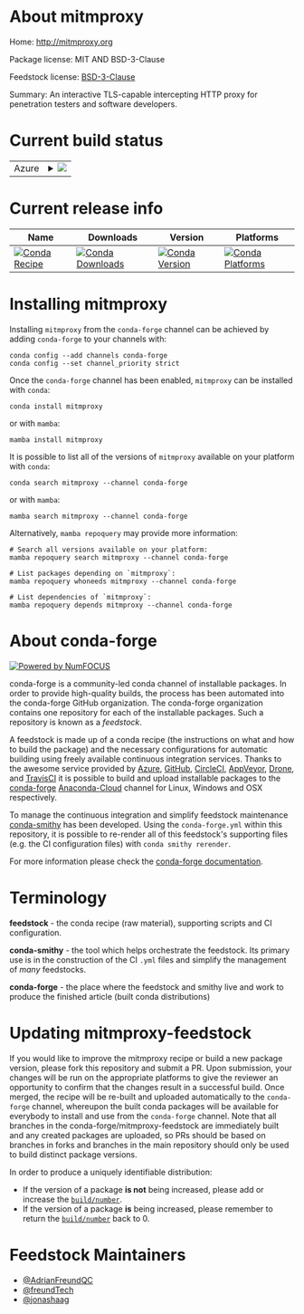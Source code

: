 About mitmproxy
===============

Home: http://mitmproxy.org

Package license: MIT AND BSD-3-Clause

Feedstock license: [BSD-3-Clause](https://github.com/conda-forge/mitmproxy-feedstock/blob/main/LICENSE.txt)

Summary: An interactive TLS-capable intercepting HTTP proxy for penetration testers and software developers.

Current build status
====================


<table>
    
  <tr>
    <td>Azure</td>
    <td>
      <details>
        <summary>
          <a href="https://dev.azure.com/conda-forge/feedstock-builds/_build/latest?definitionId=16885&branchName=main">
            <img src="https://dev.azure.com/conda-forge/feedstock-builds/_apis/build/status/mitmproxy-feedstock?branchName=main">
          </a>
        </summary>
        <table>
          <thead><tr><th>Variant</th><th>Status</th></tr></thead>
          <tbody><tr>
              <td>linux_64_python3.10.____cpython</td>
              <td>
                <a href="https://dev.azure.com/conda-forge/feedstock-builds/_build/latest?definitionId=16885&branchName=main">
                  <img src="https://dev.azure.com/conda-forge/feedstock-builds/_apis/build/status/mitmproxy-feedstock?branchName=main&jobName=linux&configuration=linux_64_python3.10.____cpython" alt="variant">
                </a>
              </td>
            </tr><tr>
              <td>linux_64_python3.9.____cpython</td>
              <td>
                <a href="https://dev.azure.com/conda-forge/feedstock-builds/_build/latest?definitionId=16885&branchName=main">
                  <img src="https://dev.azure.com/conda-forge/feedstock-builds/_apis/build/status/mitmproxy-feedstock?branchName=main&jobName=linux&configuration=linux_64_python3.9.____cpython" alt="variant">
                </a>
              </td>
            </tr><tr>
              <td>osx_64_python3.10.____cpython</td>
              <td>
                <a href="https://dev.azure.com/conda-forge/feedstock-builds/_build/latest?definitionId=16885&branchName=main">
                  <img src="https://dev.azure.com/conda-forge/feedstock-builds/_apis/build/status/mitmproxy-feedstock?branchName=main&jobName=osx&configuration=osx_64_python3.10.____cpython" alt="variant">
                </a>
              </td>
            </tr><tr>
              <td>osx_64_python3.9.____cpython</td>
              <td>
                <a href="https://dev.azure.com/conda-forge/feedstock-builds/_build/latest?definitionId=16885&branchName=main">
                  <img src="https://dev.azure.com/conda-forge/feedstock-builds/_apis/build/status/mitmproxy-feedstock?branchName=main&jobName=osx&configuration=osx_64_python3.9.____cpython" alt="variant">
                </a>
              </td>
            </tr><tr>
              <td>win_64_python3.10.____cpython</td>
              <td>
                <a href="https://dev.azure.com/conda-forge/feedstock-builds/_build/latest?definitionId=16885&branchName=main">
                  <img src="https://dev.azure.com/conda-forge/feedstock-builds/_apis/build/status/mitmproxy-feedstock?branchName=main&jobName=win&configuration=win_64_python3.10.____cpython" alt="variant">
                </a>
              </td>
            </tr><tr>
              <td>win_64_python3.9.____cpython</td>
              <td>
                <a href="https://dev.azure.com/conda-forge/feedstock-builds/_build/latest?definitionId=16885&branchName=main">
                  <img src="https://dev.azure.com/conda-forge/feedstock-builds/_apis/build/status/mitmproxy-feedstock?branchName=main&jobName=win&configuration=win_64_python3.9.____cpython" alt="variant">
                </a>
              </td>
            </tr>
          </tbody>
        </table>
      </details>
    </td>
  </tr>
</table>

Current release info
====================

| Name | Downloads | Version | Platforms |
| --- | --- | --- | --- |
| [![Conda Recipe](https://img.shields.io/badge/recipe-mitmproxy-green.svg)](https://anaconda.org/conda-forge/mitmproxy) | [![Conda Downloads](https://img.shields.io/conda/dn/conda-forge/mitmproxy.svg)](https://anaconda.org/conda-forge/mitmproxy) | [![Conda Version](https://img.shields.io/conda/vn/conda-forge/mitmproxy.svg)](https://anaconda.org/conda-forge/mitmproxy) | [![Conda Platforms](https://img.shields.io/conda/pn/conda-forge/mitmproxy.svg)](https://anaconda.org/conda-forge/mitmproxy) |

Installing mitmproxy
====================

Installing `mitmproxy` from the `conda-forge` channel can be achieved by adding `conda-forge` to your channels with:

```
conda config --add channels conda-forge
conda config --set channel_priority strict
```

Once the `conda-forge` channel has been enabled, `mitmproxy` can be installed with `conda`:

```
conda install mitmproxy
```

or with `mamba`:

```
mamba install mitmproxy
```

It is possible to list all of the versions of `mitmproxy` available on your platform with `conda`:

```
conda search mitmproxy --channel conda-forge
```

or with `mamba`:

```
mamba search mitmproxy --channel conda-forge
```

Alternatively, `mamba repoquery` may provide more information:

```
# Search all versions available on your platform:
mamba repoquery search mitmproxy --channel conda-forge

# List packages depending on `mitmproxy`:
mamba repoquery whoneeds mitmproxy --channel conda-forge

# List dependencies of `mitmproxy`:
mamba repoquery depends mitmproxy --channel conda-forge
```


About conda-forge
=================

[![Powered by
NumFOCUS](https://img.shields.io/badge/powered%20by-NumFOCUS-orange.svg?style=flat&colorA=E1523D&colorB=007D8A)](https://numfocus.org)

conda-forge is a community-led conda channel of installable packages.
In order to provide high-quality builds, the process has been automated into the
conda-forge GitHub organization. The conda-forge organization contains one repository
for each of the installable packages. Such a repository is known as a *feedstock*.

A feedstock is made up of a conda recipe (the instructions on what and how to build
the package) and the necessary configurations for automatic building using freely
available continuous integration services. Thanks to the awesome service provided by
[Azure](https://azure.microsoft.com/en-us/services/devops/), [GitHub](https://github.com/),
[CircleCI](https://circleci.com/), [AppVeyor](https://www.appveyor.com/),
[Drone](https://cloud.drone.io/welcome), and [TravisCI](https://travis-ci.com/)
it is possible to build and upload installable packages to the
[conda-forge](https://anaconda.org/conda-forge) [Anaconda-Cloud](https://anaconda.org/)
channel for Linux, Windows and OSX respectively.

To manage the continuous integration and simplify feedstock maintenance
[conda-smithy](https://github.com/conda-forge/conda-smithy) has been developed.
Using the ``conda-forge.yml`` within this repository, it is possible to re-render all of
this feedstock's supporting files (e.g. the CI configuration files) with ``conda smithy rerender``.

For more information please check the [conda-forge documentation](https://conda-forge.org/docs/).

Terminology
===========

**feedstock** - the conda recipe (raw material), supporting scripts and CI configuration.

**conda-smithy** - the tool which helps orchestrate the feedstock.
                   Its primary use is in the construction of the CI ``.yml`` files
                   and simplify the management of *many* feedstocks.

**conda-forge** - the place where the feedstock and smithy live and work to
                  produce the finished article (built conda distributions)


Updating mitmproxy-feedstock
============================

If you would like to improve the mitmproxy recipe or build a new
package version, please fork this repository and submit a PR. Upon submission,
your changes will be run on the appropriate platforms to give the reviewer an
opportunity to confirm that the changes result in a successful build. Once
merged, the recipe will be re-built and uploaded automatically to the
`conda-forge` channel, whereupon the built conda packages will be available for
everybody to install and use from the `conda-forge` channel.
Note that all branches in the conda-forge/mitmproxy-feedstock are
immediately built and any created packages are uploaded, so PRs should be based
on branches in forks and branches in the main repository should only be used to
build distinct package versions.

In order to produce a uniquely identifiable distribution:
 * If the version of a package **is not** being increased, please add or increase
   the [``build/number``](https://docs.conda.io/projects/conda-build/en/latest/resources/define-metadata.html#build-number-and-string).
 * If the version of a package **is** being increased, please remember to return
   the [``build/number``](https://docs.conda.io/projects/conda-build/en/latest/resources/define-metadata.html#build-number-and-string)
   back to 0.

Feedstock Maintainers
=====================

* [@AdrianFreundQC](https://github.com/AdrianFreundQC/)
* [@freundTech](https://github.com/freundTech/)
* [@jonashaag](https://github.com/jonashaag/)

